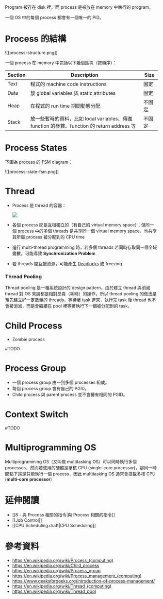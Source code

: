 Program 被存在 disk 裡，而 process 是被放在 memory 中執行的 program。

一個 OS 中的每個 process 都會有一個唯一的 PID。

# Process 的結構

![[process-structure.png]]

一個 process 在 memory 中包括以下幾個區塊（按順序）：

|Section|Description|Size|
|---|---|---|
|Text|程式的 machine code instructions|固定|
|Data|放 global variables 與 static attributes|固定|
|Heap|在程式的 run time 期間動態分配|不固定|
|Stack|放一些暫時的資料，比如 local variables、傳進 function 的參數、function 的 return address 等|不固定|

# Process States

下圖為 process 的 FSM diagram：

![[process-state-fsm.png]]

# Thread

- Process 是 thread 的容器：

    ![](<https://raw.githubusercontent.com/Jamison-Chen/KM-software/master/img/process-and-thread.jpg>)

- 各個 process 間是互相獨立的（有自己的 virtual memory space）；但同一個 process 中的多個 threads 是共享同一個 virtual memory space，也共享其所屬 process 被分配到的 CPU time
- 進行 multi-thread programming 時，若多個 threads 若同時存取同一個全域變數，可能導致 **Synchronization Problem**
- 若 threads 間互搶資源，可能產生 [Deadlocks](</Operating System/Deadlocks.md>) 或 freezing

### Thread Pooling

Thread pooling 是一種系統設計的 design pattern，由於建立 thread 與消滅 thread 對 OS 來說都是相對昂貴（耗時）的操作，所以 thread pooling 的做法是預先建立好一定數量的 threads，等待著 task 進來，執行完 task 後 thread 也不會被消滅，而是會繼續在 pool 裡等著執行下一個被分配到的 task。

# Child Process

- Zombie process

#TODO 

# Process Group

- 一個 process group 由一到多個 processes 組成。
- 每個 process group 會有自己的 PGID。
- Child process 與 parent process 並不會擁有相同的 PGID。

# Context Switch

#TODO 

# Multiprogramming OS

Multiprogramming OS（又叫做 multitasking OS）可以同時執行多個 processes，然而若使用的硬體是單核 CPU (single-core processor)，那同一時間點下還是只能執行一個 process，因此 multitasking OS 通常會搭載多核 CPU (**multi-core processor**)

# 延伸閱讀

- [[8 - 與 Process 相關的指令|與 Process 相關的指令]]
- [[Job Control]]
- [[CPU Scheduling.draft|CPU Scheduling]]

# 參考資料

- <https://en.wikipedia.org/wiki/Process_(computing)>
- <https://en.wikipedia.org/wiki/Child_process>
- <https://en.wikipedia.org/wiki/Process_group>
- <https://en.wikipedia.org/wiki/Process_management_(computing)>
- <https://www.geeksforgeeks.org/introduction-of-process-management/>
- <https://en.wikipedia.org/wiki/Thread_(computing)>
- <https://en.wikipedia.org/wiki/Thread_pool>
